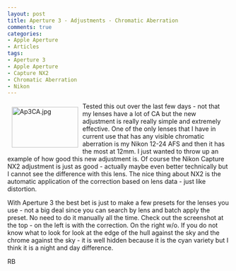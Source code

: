 ```yaml
---
layout: post
title: Aperture 3 - Adjustments - Chromatic Aberration
comments: true
categories:
- Apple Aperture
- Articles
tags:
- Aperture 3
- Apple Aperture
- Capture NX2
- Chromatic Aberration
- Nikon
---
```

<a rel="lightbox" href="/wp-content/uploads/2010/02/Ap3CA.jpg"><img title="Ap3CA.jpg" src="/wp-content/uploads/2010/02/.thumbs/.Ap3CA.jpg" border="0" alt="Ap3CA.jpg" hspace="10" vspace="10" width="150" height="92" align="left" /></a>Tested this out over the last few days - not that my lenses have a lot of CA but the new adjustment is really really simple and extremely effective. One of the only lenses that I have in current use that has any visible chromatic aberration is my Nikon 12-24 AFS and then it has the most at 12mm. I just wanted to throw up an example of how good this new adjustment is. Of course the Nikon Capture NX2 adjustment is just as good - actually maybe even better technically but I cannot see the difference with this lens. The nice thing about NX2 is the automatic application of the correction based on lens data - just like distortion.

With Aperture 3 the best bet is just to make a few presets for the lenses you use - not a big deal since you can search by lens and batch apply the preset. No need to do it manually all the time. Check out the screenshot at the top - on the left is with the correction. On the right w/o. If you do not know what to look for look at the edge of the hull against the sky and the chrome against the sky - it is well hidden because it is the cyan variety but I think it is a night and day difference.

RB